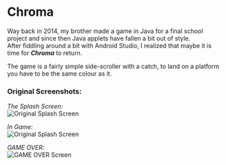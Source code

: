 # Chroma
Way back in 2014, my brother made a game in Java for a final school project and since then Java applets have fallen a bit out of style. <br>
After fiddling around a bit with Android Studio, I realized that maybe it is time for __*Chroma*__ to return.

The game is a fairly simple side-scroller with a catch, to land on a platform you have to be the same colour as it.

### Original Screenshots:

*The Splash Screen:*
<br>
![Original Splash Screen](https://github.com/jaykaron/ChromaAndroidPort/blob/master/OldPics/title.PNG "Original Splash Screen")

*In Game:*
<br>
![Original Splash Screen](https://github.com/jaykaron/ChromaAndroidPort/blob/master/OldPics/midgame.png "Original Splash Screen")

*GAME OVER:*
<br>
![GAME OVER Screen](https://github.com/jaykaron/ChromaAndroidPort/blob/master/OldPics/gameover.png "GAME OVER")
